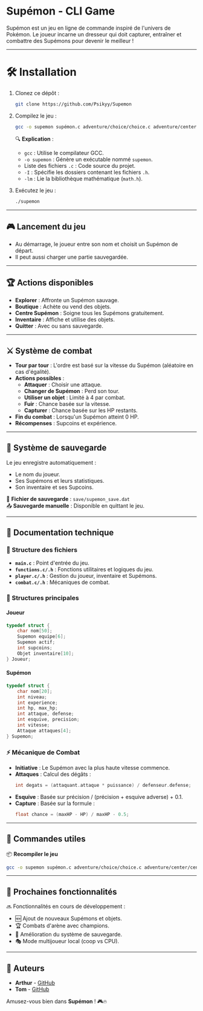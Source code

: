 # Supémon - CLI Game

Supémon est un jeu en ligne de commande inspiré de l'univers de Pokémon. Le joueur incarne un dresseur qui doit capturer, entraîner et combattre des Supémons pour devenir le meilleur !

---

# 🛠 Installation

1. Clonez ce dépôt :
   ```sh
   git clone https://github.com/Psikyy/Supemon
   ```
2. Compilez le jeu :
   ```sh
   gcc -o supemon supémon.c adventure/choice/choice.c adventure/center/center.c adventure/shop/shop.c adventure/wild/battle.c class/player/player.c class/supemon/supemon.c intro/intro.c save/save.c -I save -I adventure/choice -I adventure/center -I adventure/shop -I adventure/wild -I class/player -I class/supemon -I intro -lm
   ```
   🔍 **Explication** :
   - `gcc` : Utilise le compilateur GCC.
   - `-o supemon` : Génère un exécutable nommé `supemon`.
   - Liste des fichiers `.c` : Code source du projet.
   - `-I` : Spécifie les dossiers contenant les fichiers `.h`.
   - `-lm` : Lie la bibliothèque mathématique (`math.h`).

3. Exécutez le jeu :
   ```sh
   ./supemon
   ```

---

## 🎮 Lancement du jeu

- Au démarrage, le joueur entre son nom et choisit un Supémon de départ.
- Il peut aussi charger une partie sauvegardée.

---

## 🏆 Actions disponibles

- **Explorer** : Affronte un Supémon sauvage.
- **Boutique** : Achète ou vend des objets.
- **Centre Supémon** : Soigne tous les Supémons gratuitement.
- **Inventaire** : Affiche et utilise des objets.
- **Quitter** : Avec ou sans sauvegarde.

---

## ⚔️ Système de combat

- **Tour par tour** : L'ordre est basé sur la vitesse du Supémon (aléatoire en cas d'égalité).
- **Actions possibles** :
  - **Attaquer** : Choisir une attaque.
  - **Changer de Supémon** : Perd son tour.
  - **Utiliser un objet** : Limité à 4 par combat.
  - **Fuir** : Chance basée sur la vitesse.
  - **Capturer** : Chance basée sur les HP restants.
- **Fin du combat** : Lorsqu'un Supémon atteint 0 HP.
- **Récompenses** : Supcoins et expérience.

---

## 💾 Système de sauvegarde

Le jeu enregistre automatiquement :
- Le nom du joueur.
- Ses Supémons et leurs statistiques.
- Son inventaire et ses Supcoins.

📌 **Fichier de sauvegarde** : `save/supemon_save.dat`  
📤 **Sauvegarde manuelle** : Disponible en quittant le jeu.

---

## 📝 Documentation technique

### 📂 Structure des fichiers
- **`main.c`** : Point d'entrée du jeu.
- **`functions.c/.h`** : Fonctions utilitaires et logiques du jeu.
- **`player.c/.h`** : Gestion du joueur, inventaire et Supémons.
- **`combat.c/.h`** : Mécaniques de combat.

### 🏅 Structures principales

#### Joueur
```c
typedef struct {
    char nom[50];
    Supemon equipe[6];
    Supemon actif;
    int supcoins;
    Objet inventaire[10];
} Joueur;
```

#### Supémon
```c
typedef struct {
    char nom[20];
    int niveau;
    int experience;
    int hp, max_hp;
    int attaque, defense;
    int esquive, precision;
    int vitesse;
    Attaque attaques[4];
} Supemon;
```

### ⚡ Mécanique de Combat
- **Initiative** : Le Supémon avec la plus haute vitesse commence.
- **Attaques** : Calcul des dégâts :
  ```c
  int degats = (attaquant.attaque * puissance) / defenseur.defense;
  ```
- **Esquive** : Basée sur précision / (précision + esquive adverse) + 0.1.
- **Capture** : Basée sur la formule :
  ```c
  float chance = (maxHP - HP) / maxHP - 0.5;
  ```

---

## 📌 Commandes utiles

📦 **Recompiler le jeu**  
```sh
gcc -o supemon supémon.c adventure/choice/choice.c adventure/center/center.c adventure/shop/shop.c adventure/wild/battle.c class/player/player.c class/supemon/supemon.c intro/intro.c save/save.c -I save -I adventure/choice -I adventure/center -I adventure/shop -I adventure/wild -I class/player -I class/supemon -I intro -lm
```


---

## 🚀 Prochaines fonctionnalités

🔜 Fonctionnalités en cours de développement :
- 🆕 Ajout de nouveaux Supémons et objets.
- 🏆 Combats d'arène avec champions.
- 📂 Amélioration du système de sauvegarde.
- 🎭 Mode multijoueur local (coop vs CPU).

---

## 👥 Auteurs

- **Arthur** - [GitHub](https://github.com/Psikyy)
- **Tom** - [GitHub](https://github.com/Taumehh)

Amusez-vous bien dans **Supémon** ! 🎮🔥  